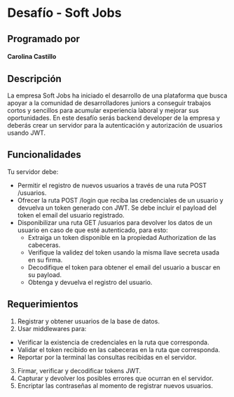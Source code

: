 # Desafío - Soft Jobs

## Programado por

#### **Carolina Castillo**

## Descripción

 La empresa Soft Jobs ha iniciado el desarrollo de una plataforma que busca apoyar a la
 comunidad de desarrolladores juniors a conseguir trabajos cortos y sencillos para acumular
 experiencia laboral y mejorar sus oportunidades.
 En este desafío serás backend developer de la empresa y deberás crear un servidor para la
 autenticación y autorización de usuarios usando JWT.

## Funcionalidades

Tu servidor debe:

- Permitir el registro de nuevos usuarios a través de una ruta POST /usuarios.
- Ofrecer la ruta POST /login que reciba las credenciales de un usuario y devuelva un token generado con JWT. Se debe incluir el payload del token el email del usuario registrado.
- Disponibilizar una ruta GET /usuarios para devolver los datos de un usuario en caso de que esté autenticado, para esto:
  - Extraiga un token disponible en la propiedad Authorization de las cabeceras.
  - Verifique la validez del token usando la misma llave secreta usada en su firma.
  - Decodifique el token para obtener el email del usuario a buscar en su payload.
  - Obtenga y devuelva el registro del usuario.

## Requerimientos

1. Registrar y obtener usuarios de la base de datos.
2. Usar middlewares para:
  - Verificar la existencia de credenciales en la ruta que corresponda.
  - Validar el token recibido en las cabeceras en la ruta que corresponda.
  - Reportar por la terminal las consultas recibidas en el servidor.
3. Firmar, verificar y decodificar tokens JWT.
4. Capturar y devolver los posibles errores que ocurran en el servidor.
5. Encriptar las contraseñas al momento de registrar nuevos usuarios.

